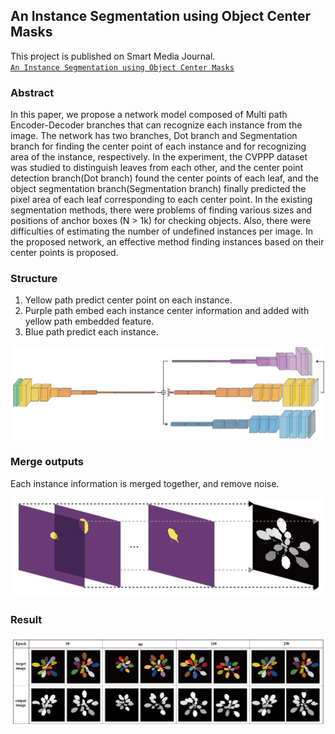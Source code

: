 ## An Instance Segmentation using Object Center Masks

This project is published on Smart Media Journal.  
[`An Instance Segmentation using Object Center Masks`](https://www.koreascience.or.kr/article/JAKO202018955009100.page)

### Abstract
In this paper, we propose a network model composed of Multi path Encoder-Decoder branches that can recognize each instance from the image. The network has two branches, Dot branch and Segmentation branch for finding the center point of each instance and for recognizing area of the instance, respectively. In the experiment, the CVPPP dataset was studied to distinguish leaves from each other, and the center point detection branch(Dot branch) found the center points of each leaf, and the object segmentation branch(Segmentation branch) finally predicted the pixel area of each leaf corresponding to each center point. In the existing segmentation methods, there were problems of finding various sizes and positions of anchor boxes (N > 1k) for checking objects. Also, there were difficulties of estimating the number of undefined instances per image. In the proposed network, an effective method finding instances based on their center points is proposed.
  
  
### Structure  
1. Yellow path predict center point on each instance.
2. Purple path embed each instance center information and added with yellow path embedded feature.
3. Blue path predict each instance.  

![whole_structure](https://github.com/hololee/Dot_To_Mask_instance_segmentation/blob/master/whole_structure.png?raw=true)

### Merge outputs  
Each instance information is merged together, and remove noise.
  
![merge](https://github.com/hololee/Dot_To_Mask_instance_segmentation/blob/master/sum.png?raw=true)

### Result
![output](https://github.com/hololee/Dot_To_Mask_instance_segmentation/blob/master/output_show.png?raw=true)



